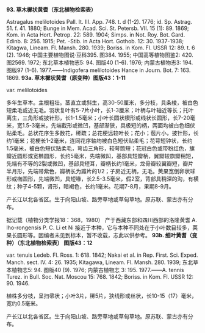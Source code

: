 **93. 草木樨状黄耆（东北植物检索表）**

Astragalus melilotoides Pall. It. III. App. 748. t. d (1-2). 1776; id. Sp. Astrag. 51. f. 41. 1880; Bunge in Mem. Acad. Sci. St. Petersb. VII. 15 (1): 89. 1869; Kom. in Acta Hort. Petrop. 22: 589. 1904; Simps. in Not. Roy. Bot. Gard. Edinb. 8: 256. 1915; Pet. -Stib. in Acta Hort. Gothob. 12: 30. 1937-1938; Kitagwa, Lineam. Fl. Mansh. 280. 1939; Boriss. in Kom. Fl. USSR 12: 89. t. 6 (2). 1946; 中国主要植物图说·豆科395. 图384. 1955; 中国高等植物图鉴2: 420. 图2569. 1972; 东北草本植物志5: 94. 图版40 (1-6). 1976; 内蒙古植物志3: 194. 图版97 (1-6). 1977.——Indigofera melilotoides Hance in Journ. Bot. 7: 163. 1869.
**93a. 草木樨状黄耆（原变种）图版43：1-11**

var. melilotoides

多年生草本。主根粗壮。茎直立或斜生，高30-50厘米，多分枝，具条棱，被白色短柔毛或近无毛。羽状复叶有5-7片小叶，长1-3厘米；叶柄与叶轴近等长；托叶离生，三角形或披针形，长1-1.5毫米；小叶长圆状楔形或线状长圆形，长7-20毫米，宽1.5-3毫米，先端截形或微凹，基部渐狭，具极短的柄，两面均被白色细伏贴柔毛。总状花序生多数花，稀疏；总花梗远较叶长；花小；苞片小，披针形，长约1毫米；花梗长1-2毫米，连同花序轴均被白色短伏贴柔毛；花萼短钟状，长约1.5毫米，被白色短伏贴柔毛，萼齿三角形，较萼筒短；花冠白色或带粉红色，旗瓣近圆形或宽椭圆形，长约5毫米，先端微凹，基部具短瓣柄，翼瓣较旗瓣稍短，先端有不等的2裂或微凹，基部具短耳，瓣柄长约1毫米，龙骨瓣较翼瓣短，瓣片半月形，先端带紫色，瓣柄长为瓣片的1/2；子房近无柄，无毛。荚果宽倒卵状球形或椭圆形，先端微凹，具短喙，长2.5-3.5毫米，假2室，背部具稍深的沟，有横纹；种子4-5颗，肾形，暗褐色，长约1毫米。花期7-8月，果期8-9月。

产长江以北各省区。生于向阳山坡、路旁草地或草甸草地。原苏联、蒙古亦有分布。

据记载（植物分类学报18：368，1980） 产于西藏东部和四川西部的洛隆黄耆 A. lho-rongensis P. C. Li et Ni 接近于本种，它与本种不同处在于小叶数目较多，荚果长圆形等。因编者未见到标本，暂不收载，志此以供参考。
**93b. 细叶黄耆（变种）（东北植物检索表） 图版43：12**

var. tenuis Ledeb. Fl. Ross. 1: 618. 1842; Nakai et al. in Rep. First. Sci. Exped. Manch. sect. IV. 4: 26. 1935; Kitagawa, Lineam. Fl. Mansh. 280. 1939; 东北草本植物志5: 94. 图版40 (9). 1976; 内蒙古植物志 3: 195. 1977.——A. tennis Turez. in Bull. Soc. Nat. Moscou 15: 768. 1842; Boriss. in Kom. Fl. USSR 12: 90. 1946.

植株多分枝，呈扫帚状；小叶3片，稀5片，狭线形或丝状，长10-15（17）毫米，宽约0.5毫米。

产长江以北各省区。生于向阳山坡、路旁草地或草甸草地。原苏联、蒙古亦有分布。
